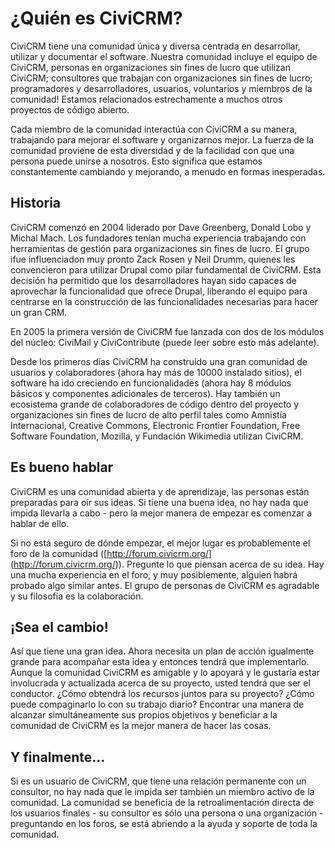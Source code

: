 ¿Quién es CiviCRM?
===============

CiviCRM tiene una comunidad única y diversa centrada en desarrollar, utilizar y documentar el software. Nuestra comunidad incluye el equipo de CiviCRM, personas en organizaciones sin fines de lucro que utilizan CiviCRM; consultores que trabajan con organizaciones sin fines de lucro; programadores y desarrolladores, usuarios, voluntarios y miembros de la comunidad! Estamos relacionados estrechamente a muchos otros proyectos de código abierto.

Cada miembro de la comunidad interactúa con CiviCRM a su manera, trabajando para mejorar el software y organizarnos mejor. La fuerza de la comunidad proviene de esta diversidad y de la facilidad con que una persona puede unirse a nosotros. Esto significa que estamos constantemente cambiando y mejorando, a menudo en formas inesperadas.

Historia
-------

CiviCRM comenzó en 2004 liderado por Dave Greenberg, Donald Lobo y Michal Mach.
Los fundadores tenían mucha experiencia trabajando con herramientas de gestión para organizaciones sin fines de lucro. El grupo ifue influenciadon muy pronto Zack Rosen y Neil Drumm, quienes les convencieron para utilizar Drupal como pilar fundamental de CiviCRM. Esta decisión ha permitido que los desarrolladores hayan sido capaces de aprovechar la funcionalidad que ofrece Drupal, liberando el equipo para centrarse en la construcción de las funcionalidades necesarias para hacer un gran CRM.

En 2005 la primera versión de CiviCRM fue lanzada con dos de los módulos del núcleo: CiviMail y CiviContribute (puede leer sobre esto más adelante).

Desde los primeros días CiviCRM ha construido una gran comunidad de usuarios y colaboradores (ahora hay más de 10000 instalado sitios), el software ha ido creciendo en funcionalidades (ahora hay 8 módulos básicos y componentes adicionales de terceros). Hay también un ecosistema grande de colaboradores de código dentro del proyecto y organizaciones sin fines de lucro de alto perfil tales como Amnistía Internacional, Creative Commons, Electronic Frontier Foundation, Free Software Foundation, Mozilla, y Fundación Wikimedia utilizan CiviCRM.

Es bueno hablar
------------------

CiviCRM es una comunidad abierta y de aprendizaje, las personas están preparadas para oír sus ideas. Si tiene una buena idea, no hay nada que impida llevarla a cabo - pero la mejor manera de empezar es comenzar a hablar de ello.

Si no está seguro de dónde empezar, el mejor lugar es probablemente el foro de la comunidad ([http://forum.civicrm.org/] (http://forum.civicrm.org/)). Pregunte lo que piensan acerca de su idea. Hay una mucha experiencia en el foro, y muy posiblemente, alguien habrá probado algo similar antes. El grupo de personas de CiviCRM es agradable y su filosofía es la colaboración.

¡Sea el cambio!
---------------

Así que tiene una gran idea. Ahora necesita un plan de acción igualmente grande para acompañar esta idea y entonces tendrá que implementarlo. Aunque la comunidad CiviCRM es amigable y lo apoyará y le gustaría estar involucrada y actualizada acerca de su proyecto, usted tendrá que ser el conductor.
¿Cómo obtendrá los recursos juntos para su proyecto? ¿Cómo puede compaginarlo lo con su trabajo diario? Encontrar una manera de alcanzar simultáneamente sus propios objetivos y beneficiar a la comunidad de CiviCRM es la mejor manera de hacer las cosas.

Y finalmente...
--------------

Si es un usuario de CiviCRM, que tiene una relación permanente con un consultor, no hay nada que le impida ser también un miembro activo de la comunidad. La comunidad se beneficia de la retroalimentación directa de los usuarios finales - su consultor es sólo una persona o una organización - preguntando en los foros, se está abriendo a la ayuda y soporte de toda la comunidad.
